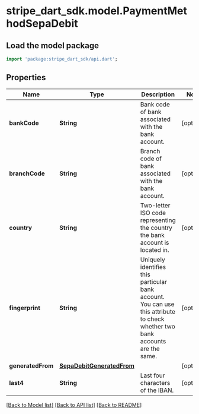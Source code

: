 # stripe_dart_sdk.model.PaymentMethodSepaDebit

## Load the model package
```dart
import 'package:stripe_dart_sdk/api.dart';
```

## Properties
Name | Type | Description | Notes
------------ | ------------- | ------------- | -------------
**bankCode** | **String** | Bank code of bank associated with the bank account. | [optional] 
**branchCode** | **String** | Branch code of bank associated with the bank account. | [optional] 
**country** | **String** | Two-letter ISO code representing the country the bank account is located in. | [optional] 
**fingerprint** | **String** | Uniquely identifies this particular bank account. You can use this attribute to check whether two bank accounts are the same. | [optional] 
**generatedFrom** | [**SepaDebitGeneratedFrom**](SepaDebitGeneratedFrom.md) |  | [optional] 
**last4** | **String** | Last four characters of the IBAN. | [optional] 

[[Back to Model list]](../README.md#documentation-for-models) [[Back to API list]](../README.md#documentation-for-api-endpoints) [[Back to README]](../README.md)


